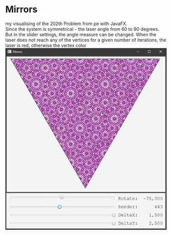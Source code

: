 # Mirrors
my visualising of the 202th Problem from pe with JavaFX. <br />
Since the system is symmetrical - the laser angle from 60 to 90 degrees. But in the slider settings, the angle measure can be changed. When the laser does not reach any of the vertices for a given number of iterations, the laser is red, otherwise the vertex color
<br />
![](java_O4LN6ltODC.png)
